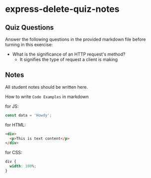 # express-delete-quiz-notes

## Quiz Questions

Answer the following questions in the provided markdown file before turning in this exercise:

- What is the significance of an HTTP request's method?
  - It signifies the type of request a client is making

## Notes

All student notes should be written here.

How to write `Code Examples` in markdown

for JS:

```javascript
const data = 'Howdy';
```

for HTML:

```html
<div>
  <p>This is text content</p>
</div>
```

for CSS:

```css
div {
  width: 100%;
}
```
